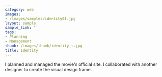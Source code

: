 ```yaml
---
category: web
images:
- /images/samples/identity01.jpg
layout: sample
sample_link: ''
tags:
- Planning
- Management
thumb: /images/thumb/identity_t.jpg
title: Identity
---
```

I planned and managed the movie's official site. I collaborated with another designer to create the visual design frame.
